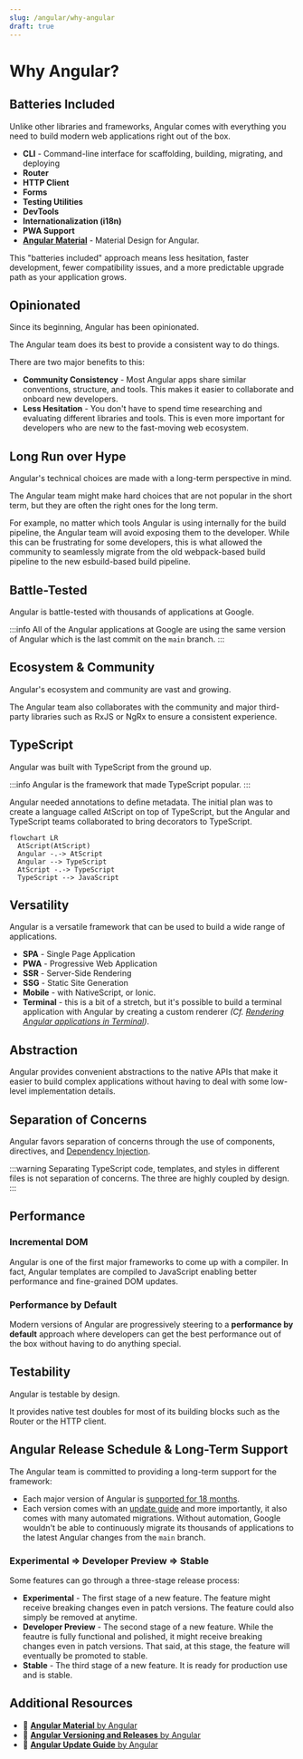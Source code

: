 ```yaml
---
slug: /angular/why-angular
draft: true
---
```


# Why Angular?

## Batteries Included

Unlike other libraries and frameworks, Angular comes with everything you need to build modern web applications right out of the box.

- **CLI** - Command-line interface for scaffolding, building, migrating, and deploying
- **Router**
- **HTTP Client**
- **Forms**
- **Testing Utilities**
- **DevTools**
- **Internationalization (i18n)**
- **PWA Support**
- **[Angular Material](https://material.angular.dev/)** - Material Design for Angular.

This "batteries included" approach means less hesitation, faster development, fewer compatibility issues, and a more predictable upgrade path as your application grows.

## Opinionated

Since its beginning, Angular has been opinionated.

The Angular team does its best to provide a consistent way to do things.

There are two major benefits to this:

- **Community Consistency** - Most Angular apps share similar conventions, structure, and tools. This makes it easier to collaborate and onboard new developers.
- **Less Hesitation** - You don't have to spend time researching and evaluating different libraries and tools. This is even more important for developers who are new to the fast-moving web ecosystem.

## Long Run over Hype

Angular's technical choices are made with a long-term perspective in mind.

The Angular team might make hard choices that are not popular in the short term, but they are often the right ones for the long term.

For example, no matter which tools Angular is using internally for the build pipeline, the Angular team will avoid exposing them to the developer. While this can be frustrating for some developers, this is what allowed the community to seamlessly migrate from the old webpack-based build pipeline to the new esbuild-based build pipeline.

## Battle-Tested

Angular is battle-tested with thousands of applications at Google.

:::info
All of the Angular applications at Google are using the same version of Angular which is the last commit on the `main` branch.
:::

## Ecosystem & Community

Angular's ecosystem and community are vast and growing.

The Angular team also collaborates with the community and major third-party libraries such as RxJS or NgRx to ensure a consistent experience.

## TypeScript

Angular was built with TypeScript from the ground up.

:::info
Angular is the framework that made TypeScript popular.
:::

Angular needed annotations to define metadata. The initial plan was to create a language called AtScript on top of TypeScript, but the Angular and TypeScript teams collaborated to bring decorators to TypeScript.

```mermaid
flowchart LR
  AtScript(AtScript)
  Angular -.-> AtScript
  Angular --> TypeScript
  AtScript -.-> TypeScript
  TypeScript --> JavaScript
```

## Versatility

Angular is a versatile framework that can be used to build a wide range of applications.

- **SPA** - Single Page Application
- **PWA** - Progressive Web Application
- **SSR** - Server-Side Rendering
- **SSG** - Static Site Generation
- **Mobile** - with NativeScript, or Ionic.
- **Terminal** - this is a bit of a stretch, but it's possible to build a terminal application with Angular by creating a custom renderer _(Cf. [Rendering Angular applications in Terminal](https://medium.com/angular-in-depth/angular-platforms-in-depth-part-3-rendering-angular-applications-in-terminal-117e4da9c0cc))_.

## Abstraction

Angular provides convenient abstractions to the native APIs that make it easier to build complex applications without having to deal with some low-level implementation details.

## Separation of Concerns

Angular favors separation of concerns through the use of components, directives, and [Dependency Injection](../02-core-concepts/05-dependency-injection/index.md).

:::warning
Separating TypeScript code, templates, and styles in different files is not separation of concerns. The three are highly coupled by design.
:::

## Performance

### Incremental DOM

Angular is one of the first major frameworks to come up with a compiler. In fact, Angular templates are compiled to JavaScript enabling better performance and fine-grained DOM updates.

### Performance by Default

Modern versions of Angular are progressively steering to a **performance by default** approach where developers can get the best performance out of the box without having to do anything special.

## Testability

Angular is testable by design.

It provides native test doubles for most of its building blocks such as the Router or the HTTP client.

## Angular Release Schedule & Long-Term Support

The Angular team is committed to providing a long-term support for the framework:

- Each major version of Angular is [supported for 18 months](https://angular.dev/reference/releases).
- Each version comes with an [update guide](https://angular.dev/update-guide) and more importantly, it also comes with many automated migrations. Without automation, Google wouldn't be able to continuously migrate its thousands of applications to the latest Angular changes from the `main` branch.

### Experimental => Developer Preview => Stable

Some features can go through a three-stage release process:

- **Experimental** - The first stage of a new feature. The feature might receive breaking changes even in patch versions. The feature could also simply be removed at anytime.
- **Developer Preview** - The second stage of a new feature. While the feautre is fully functional and polished, it might receive breaking changes even in patch versions. That said, at this stage, the feature will eventually be promoted to stable.
- **Stable** - The third stage of a new feature. It is ready for production use and is stable.

## Additional Resources

- 📝 [**Angular Material** by Angular](https://material.angular.dev/)
- 📝 [**Angular Versioning and Releases** by Angular](https://angular.dev/reference/releases)
- 📝 [**Angular Update Guide** by Angular](https://angular.dev/update-guide)
